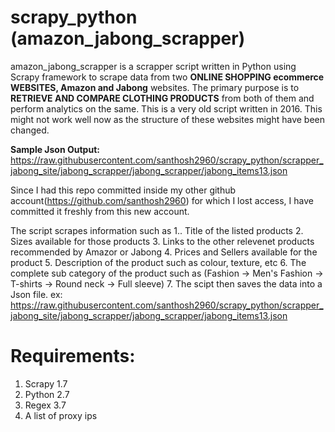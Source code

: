 # scrapy_python (amazon_jabong_scrapper)

amazon_jabong_scrapper is a scrapper script written in Python using Scrapy framework to scrape data from two **ONLINE SHOPPING ecommerce WEBSITES, Amazon and Jabong** websites. The primary purpose is to  **RETRIEVE AND COMPARE CLOTHING PRODUCTS**  from both of them and perform analytics on the same. This is a very old script written in 2016. This might not work well now as the structure of these websites might have been changed.

**Sample Json Output:** https://raw.githubusercontent.com/santhosh2960/scrapy_python/scrapper_jabong_site/jabong_scrapper/jabong_scrapper/jabong_items13.json

Since I had this repo committed inside my other github account(https://github.com/santhosh2960) for which I lost access, I have committed it freshly from this new account.

The script scrapes information such as
1.. Title of the listed products
2. Sizes available for those products
3. Links to the other relevenet products recommended by Amazor or Jabong
4. Prices and Sellers available for the product
5. Description of the product such as colour, texture, etc
6. The complete sub category of the product such as (Fashion -> Men's Fashion -> T-shirts -> Round neck -> Full sleeve)
7. The scipt then saves the data into a Json file. ex: https://raw.githubusercontent.com/santhosh2960/scrapy_python/scrapper_jabong_site/jabong_scrapper/jabong_scrapper/jabong_items13.json

# Requirements:
1. Scrapy 1.7
2. Python 2.7
3. Regex 3.7
4. A list of proxy ips
